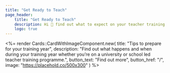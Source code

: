 ```yaml
---
title: "Get Ready to Teach"
page_header:
    title: "Get Ready to Teach"
    description: Hi 👋 find out what to expect on your teacher training and which resources you can use for support.
    logo: true
---
```


<%= render Cards::CardWithImageComponent.new( 
    title: "Tips to prepare for your training year",
    description: "Find out what happens and when during your training year whether you’re on a university or school led teacher training programme.",
    button_text: "Find out more",
    button_href: "/",
    image: "https://placehold.co/500x300"
) %>
